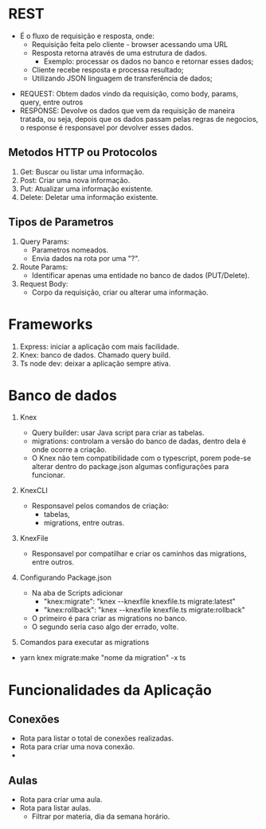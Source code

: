 # REST 
- É o fluxo de requisição e resposta, onde: 
    - Requisição feita pelo cliente - browser acessando uma URL
    - Resposta retorna através de uma estrutura de dados.  
        - Exemplo: processar os dados no banco e retornar esses dados;
    - Cliente recebe resposta e processa resultado;
    - Utilizando JSON linguagem de transferência de dados;

* REQUEST: Obtem dados vindo da requisição, como body, params, query, entre outros
* RESPONSE: Devolve os dados que vem da requisição de maneira tratada, ou seja, depois que os dados passam pelas regras de negocios, o response é responsavel por devolver esses dados.

## Metodos HTTP ou Protocolos

 1. Get: Buscar ou listar uma informação.
 2. Post: Criar uma nova informação.
 3. Put: Atualizar uma informação existente.
 4. Delete: Deletar uma informação existente.

 ## Tipos de Parametros

 1. Query Params:
    * Parametros nomeados.
    * Envia dados na rota por uma "?".
 2. Route Params:
    * Identificar apenas uma entidade no banco de dados (PUT/Delete).
 3. Request Body:
    * Corpo da requisição, criar ou alterar uma informação.

# Frameworks
1. Express: iniciar a aplicação com mais facilidade.
2. Knex: banco de dados. Chamado query build.
3. Ts node dev: deixar a aplicação sempre ativa.

# Banco de dados
1. Knex 
    - Query builder: usar Java script para criar as tabelas. 
    - migrations: controlam a versão do banco de dadas, dentro dela é onde ocorre a criação.
    - O Knex não tem compatibilidade com o typescript, porem pode-se alterar dentro do package.json algumas configurações para funcionar.

2. KnexCLI 
    - Responsavel pelos comandos de criação: 
        - tabelas, 
        - migrations, entre outras. 

3. KnexFile
    - Responsavel por compatilhar e criar os caminhos das migrations, entre outros. 

4. Configurando Package.json
    -  Na aba de Scripts adicionar
        - "knex:migrate": "knex --knexfile knexfile.ts migrate:latest"
        - "knex:rollback": "knex --knexfile knexfile.ts migrate:rollback"
    - O primeiro é para criar as migrations no banco.
    - O segundo seria caso algo der errado, volte.

5. Comandos para executar as migrations
  - yarn knex migrate:make "nome da migration" -x ts 

 # Funcionalidades da Aplicação

 ## Conexões
 - Rota para listar o total de conexões realizadas.
 - Rota para criar uma nova conexão.
 -  

 ## Aulas
 - Rota para criar uma aula.
 - Rota para listar aulas.
    - Filtrar por materia, dia da semana horário.
 